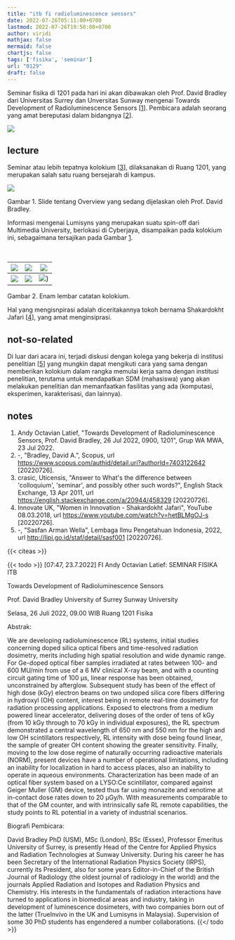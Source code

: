 ```yaml
---
title: "itb fi radioluminescence sensors"
date: 2022-07-26T05:11:00+0700
lastmod: 2022-07-26T19:50:00+0700
author: viridi
mathjax: false
mermaid: false
chartjs: false
tags: ['fisika', 'seminar']
url: "0129"
draft: false
---
```

Seminar fisika di 1201 pada hari ini akan dibawakan oleh Prof. David Bradley dari Universitas Surrey dan Unversitas Sunway mengenai Towards Development of Radioluminescence Sensors [[1](#r01)]. Pembicara adalah seorang yang amat bereputasi dalam bidangnya [[2](#r02)].

![](/bugx/img/attendance/david-bradley-26jul2022-0900.jpg)


## lecture
Seminar atau lebih tepatnya kolokium [[3](#r03)], dilaksanakan di Ruang 1201, yang merupakan salah satu ruang bersejarah di kampus.

![](https://live.staticflickr.com/65535/52241704351_81928c214f_c.jpg)

Gambar <a name='fig1'>1</a>. Slide tentang Overview yang sedang dijelaskan oleh Prof. David Bradley.

Informasi mengenai Lumisyns yang merupakan suatu spin-off dari Multimedia University, berlokasi di Cyberjaya, disampaikan pada kolokium ini, sebagaimana tersajikan pada Gambar [1](#fig1).

<br>

[![](/bugx/img/attendance/d-bradley-22jul-1.jpg)](/bugx/img/attendance/d-bradley-22jul-1.jpg) | [![](/bugx/img/attendance/d-bradley-22jul-2.jpg)](/bugx/img/attendance/d-bradley-22jul-2.jpg) |  [![](/bugx/img/attendance/d-bradley-22jul-3.jpg)](/bugx/img/attendance/d-bradley-22jul-3.jpg)
:-: | :-: | :-:
[![](/bugx/img/attendance/d-bradley-22jul-4.jpg)](/bugx/img/attendance/d-bradley-22jul-4.jpg) | [![](/bugx/img/attendance/d-bradley-22jul-5.jpg)](/bugx/img/attendance/d-bradley-22jul-5.jpg) |  [![](/bugx/img/attendance/d-bradley-22jul-6.jpg)](/bugx/img/attendance/d-bradley-22jul-6.jpg))

Gambar <a name='fig2'>2</a>. Enam lembar catatan kolokium.

Hal yang mengisnpirasi adalah diceritakannya tokoh bernama Shakardokht Jafari [[4](#r04)], yang amat menginsiprasi.


## not-so-related
Di luar dari acara ini, terjadi diskusi dengan kolega yang bekerja di institusi penelitian [[5](#r05)] yang mungkin dapat mengikuti cara yang sama dengan memberikan kolokium dalam rangka memulai kerja sama dengan institusi penelitian, terutama untuk mendapatkan SDM (mahasiswa) yang akan melakukan penelitian dan memanfaatkan fasilitas yang ada (komputasi, eksperimen, karakterisasi, dan lainnya).


## notes
1. <a name='r01'></a>Andy Octavian Latief, "Towards Development of Radioluminescence Sensors, Prof. David Bradley, 26 Jul 2022, 0900, 1201", Grup WA MWA, 23 Jul 2022.
2. <a name='r02'></a>-, "Bradley, David A.", Scopus, url <https://www.scopus.com/authid/detail.uri?authorId=7403122642> [20220726].
3. <a name='r03'></a>crasic, Uticensis, "Answer to What's the difference between 'colloquium', 'seminar', and possibly other such words?", English Stack Exchange, 13 Apr 2011, url <https://english.stackexchange.com/a/20944/458329> [20220726].
4. <a name='r04'></a>Innovate UK, "Women in Innovation - Shakardokht Jafari", YouTube 08.03.2018, url <https://www.youtube.com/watch?v=hetBLMgOJ-s> [20220726].
5. <a name='r05'></a>-, "Sasfan Arman Wella", Lembaga Ilmu Pengetahuan Indonesia, 2022,  url <http://lipi.go.id/staf/detail/sasf001> [20220726].

{{< citeas >}}

{{< todo >}}
[07:47, 23.7.2022] FI Andy Octavian Latief: SEMINAR FISIKA ITB

Towards Development of Radioluminescence Sensors

Prof. David Bradley
University of Surrey
Sunway University

Selasa, 26 Juli 2022, 09.00 WIB
Ruang 1201 Fisika

Abstrak:

We are developing radioluminescence (RL) systems, initial studies concerning doped silica optical fibers and time-resolved radiation dosimetry, merits including high spatial resolution and wide dynamic range. For Ge-doped optical fiber samples irradiated at rates between 100- and 600 MU/min from use of a 6 MV clinical X-ray beam, and with a counting circuit gating time of 100 μs, linear response has been obtained, unconstrained by afterglow. Subsequent study has been of the effect of high dose (kGy) electron beams on two undoped silica core fibers differing in hydroxyl (OH) content, interest being in remote real-time dosimetry for radiation processing applications. Exposed to electrons from a medium powered linear accelerator, delivering doses of the order of tens of kGy (from 10 kGy through to 70 kGy in individual exposures), the RL spectrum demonstrated a central wavelength of 650 nm and 550 nm for the high and low OH scintillators respectively, RL intensity with dose being found linear, the sample of greater OH content showing the greater sensitivity. Finally, moving to the low dose regime of naturally occurring radioactive materials (NORM), present devices have a number of operational limitations, including an inability for localization in hard to access places, also an inability to operate in aqueous environments. Characterization has been made of an optical fiber system based on a LYSO:Ce scintillator, compared against Geiger Muller (GM) device, tested thus far using monazite and xenotime at in-contact dose rates down to 20 μGy/h. With measurements comparable to that of the GM counter, and with intrinsically safe RL remote capabilities, the study points to RL potential in a variety of industrial scenarios.

Biografi Pembicara:

David Bradley PhD (USM), MSc (London), BSc (Essex), Professor Emeritus University of Surrey, is presently Head of the Centre for Applied Physics and Radiation Technologies at Sunway University. During his career he has been Secretary of the International Radiation Physics Society (IRPS), currently its President, also for some years Editor-in-Chief of the British Journal of Radiology (the oldest journal of radiology in the world) and the journals Applied Radiation and Isotopes and Radiation Physics and Chemistry. His interests in the fundamentals of radiation interactions have turned to applications in biomedical areas and industry, taking in development of luminescence dosimeters, with two companies born out of the latter (TrueInvivo in the UK and Lumisyns in Malaysia). Supervision of some 30 PhD students has engendered a number collaborations.
{{</ todo >}}